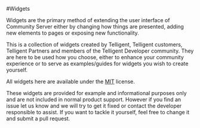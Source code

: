#Widgets

Widgets are the primary method of extending the user interface of Community Server either by changing how things are presented, adding new elements to pages or exposing new functionality.

This is a collection of widgets created by Telligent, Telligent customers, Telligent Partners and members of the Telligent Developer community.  They are here to be used how you choose, either to enhance your community experience or to serve as examples/guides for widgets you wish to create yourself.


All widgets here are available under the [MIT](http://opensource.org/licenses/MIT) license.


These widgets are provided for example and informational purposes only and are not included in normal product support.  However if you find an issue let us know and we will try to get it fixed or contact the developer responsible to assist.  If you want to tackle it yourself, feel free to change it and submit a pull request.



